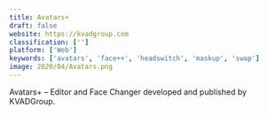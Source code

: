 ```yaml
---
title: Avatars+
draft: false 
website: https://kvadgroup.com
classification: ['']
platform: ['Web']
keywords: ['avatars', 'face++', 'headswitch', 'maskup', 'swap']
image: 2020/04/Avatars.png
---
```

Avatars+ – Editor and Face Changer developed and published by KVADGroup.